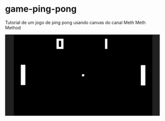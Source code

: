 # game-ping-pong

Tutorial de um jogo de ping pong usando canvas do canal Meth Meth Method

<img src="pong.png"/>
